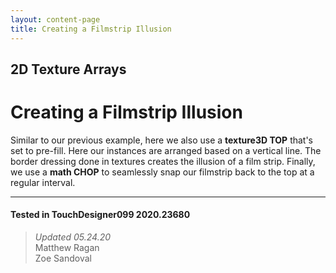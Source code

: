 ```yaml
---
layout: content-page
title: Creating a Filmstrip Illusion
---
```

## 2D Texture Arrays
# Creating a Filmstrip Illusion

Similar to our previous example, here we also use a **texture3D TOP** that's set to pre-fill. Here our instances are arranged based on a vertical line. The border dressing done in textures creates the illusion of a film strip. Finally, we use a **math CHOP** to seamlessly snap our filmstrip back to the top at a regular interval.

---

#### Tested in TouchDesigner099 2020.23680 
>*Updated 05.24.20*  
Matthew Ragan  
Zoe Sandoval  
